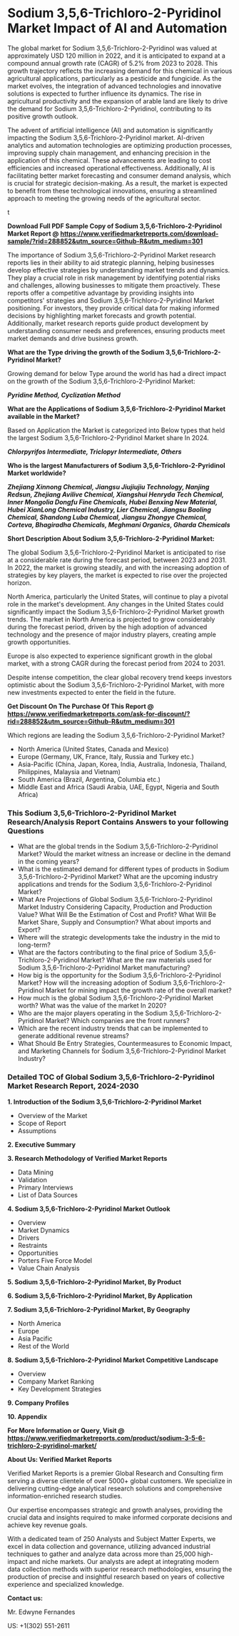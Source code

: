 <meta name="title" content="Global Sodium 3,5,6-Trichloro-2-Pyridinol Market Impact of AI and Automation"><meta name="description" content="The global market for Sodium 3,5,6-Trichloro-2-Pyridinol was valued at approximately USD 120 million in 2022, and it is anticipated to expand at a compound annual grow"><meta name="title" content="Sodium 3,5,6-Trichloro-2-Pyridinol Market Size, Share, Scope, Trends, Growth, Opportunities, Analysis, Forecast"><h1>Sodium 3,5,6-Trichloro-2-Pyridinol Market Impact of AI and Automation</h1><p>The global market for Sodium 3,5,6-Trichloro-2-Pyridinol was valued at approximately USD 120 million in 2022, and it is anticipated to expand at a compound annual growth rate (CAGR) of 5.2% from 2023 to 2028. This growth trajectory reflects the increasing demand for this chemical in various agricultural applications, particularly as a pesticide and fungicide. As the market evolves, the integration of advanced technologies and innovative solutions is expected to further influence its dynamics. The rise in agricultural productivity and the expansion of arable land are likely to drive the demand for Sodium 3,5,6-Trichloro-2-Pyridinol, contributing to its positive growth outlook.</p><p>The advent of artificial intelligence (AI) and automation is significantly impacting the Sodium 3,5,6-Trichloro-2-Pyridinol market. AI-driven analytics and automation technologies are optimizing production processes, improving supply chain management, and enhancing precision in the application of this chemical. These advancements are leading to cost efficiencies and increased operational effectiveness. Additionally, AI is facilitating better market forecasting and consumer demand analysis, which is crucial for strategic decision-making. As a result, the market is expected to benefit from these technological innovations, ensuring a streamlined approach to meeting the growing needs of the agricultural sector.</p>t</p><p id="" class=""><strong>Download Full PDF Sample Copy of Sodium 3,5,6-Trichloro-2-Pyridinol Market Report @ <a href="https://www.verifiedmarketreports.com/download-sample/?rid=288852&utm_source=Github-R&utm_medium=301" target="_blank">https://www.verifiedmarketreports.com/download-sample/?rid=288852&utm_source=Github-R&utm_medium=301</a></strong></p><p>The importance of&nbsp;Sodium 3,5,6-Trichloro-2-Pyridinol Market research reports lies in their ability to aid strategic planning, helping businesses develop effective strategies by understanding market trends and dynamics. They play a crucial role in risk management by identifying potential risks and challenges, allowing businesses to mitigate them proactively. These reports offer a competitive advantage by providing insights into competitors' strategies and Sodium 3,5,6-Trichloro-2-Pyridinol Market positioning. For investors, they provide critical data for making informed decisions by highlighting market forecasts and growth potential. Additionally, market research reports guide product development by understanding consumer needs and preferences, ensuring products meet market demands and drive business growth.</p><p><strong>What are the&nbsp;Type driving the growth of the Sodium 3,5,6-Trichloro-2-Pyridinol Market?</strong></p><p id="" class="">Growing demand for below Type around the world has had a direct impact on the growth of the Sodium 3,5,6-Trichloro-2-Pyridinol Market:</p><em><strong>Pyridine Method, Cyclization Method</strong></em></p><strong>What are the&nbsp;Applications&nbsp;of Sodium 3,5,6-Trichloro-2-Pyridinol Market available in the Market?</strong></p><p id="" class="">Based on Application the Market is categorized into Below types that held the largest Sodium 3,5,6-Trichloro-2-Pyridinol Market share In 2024.</p><em><strong>Chlorpyrifos Intermediate, Triclopyr Intermediate, Others</strong></em></p><strong>Who is the largest Manufacturers of Sodium 3,5,6-Trichloro-2-Pyridinol Market worldwide?</strong></p><p><em><strong>Zhejiang Xinnong Chemical, Jiangsu Jiujiujiu Technology, Nanjing Redsun, Zhejiang Avilive Chemical, Xiangshui Henryda Tech Chemical, Inner Mongolia Dongfu Fine Chemicals, Hubei Benxing New Material, Hubei XianLong Chemical Industry, Lier Chemical, Jiangsu Baoling Chemical, Shandong Luba Chemical, Jiangsu Zhongye Chemical, Corteva, Bhagiradha Chemicals, Meghmani Organics, Gharda Chemicals</strong></em></p><p id="" class=""><strong>Short Description About Sodium 3,5,6-Trichloro-2-Pyridinol Market:</strong></p><p>The global Sodium 3,5,6-Trichloro-2-Pyridinol Market is anticipated to rise at a considerable rate during the forecast period, between 2023 and 2031. In 2022, the market is growing steadily, and with the increasing adoption of strategies by key players, the market is expected to rise over the projected horizon.</p><p>North America, particularly the United States, will continue to play a pivotal role in the market's development. Any changes in the United States could significantly impact the Sodium 3,5,6-Trichloro-2-Pyridinol Market growth trends. The market in North America is projected to grow considerably during the forecast period, driven by the high adoption of advanced technology and the presence of major industry players, creating ample growth opportunities.</p><p>Europe is also expected to experience significant growth in the global market, with a strong CAGR during the forecast period from 2024 to 2031.</p><p>Despite intense competition, the clear global recovery trend keeps investors optimistic about the Sodium 3,5,6-Trichloro-2-Pyridinol Market, with more new investments expected to enter the field in the future.</p><p id="" class=""><strong>Get Discount On The Purchase Of This Report @ <a href="https://www.verifiedmarketreports.com/ask-for-discount/?rid=288852&utm_source=Github-R&utm_medium=301" target="_blank">https://www.verifiedmarketreports.com/ask-for-discount/?rid=288852&utm_source=Github-R&utm_medium=301</a></strong></p>Which regions are leading the Sodium 3,5,6-Trichloro-2-Pyridinol Market?</p><ul><li>North America (United States, Canada and Mexico)</li><li>Europe (Germany, UK, France, Italy, Russia and Turkey etc.)</li><li>Asia-Pacific (China, Japan, Korea, India, Australia, Indonesia, Thailand, Philippines, Malaysia and Vietnam)</li><li>South America (Brazil, Argentina, Columbia etc.)</li><li>Middle East and Africa (Saudi Arabia, UAE, Egypt, Nigeria and South Africa)</li></ul><h3 id="" class="">This Sodium 3,5,6-Trichloro-2-Pyridinol Market Research/Analysis Report Contains Answers to your following Questions</h3><ul><li>What are the global trends in the Sodium 3,5,6-Trichloro-2-Pyridinol Market? Would the market witness an increase or decline in the demand in the coming years?</li><li>What is the estimated demand for different types of products in Sodium 3,5,6-Trichloro-2-Pyridinol Market? What are the upcoming industry applications and trends for the Sodium 3,5,6-Trichloro-2-Pyridinol Market?</li><li>What Are Projections of Global Sodium 3,5,6-Trichloro-2-Pyridinol Market Industry Considering Capacity, Production and Production Value? What Will Be the Estimation of Cost and Profit? What Will Be Market Share, Supply and Consumption? What about imports and Export?</li><li>Where will the strategic developments take the industry in the mid to long-term?</li><li>What are the factors contributing to the final price of Sodium 3,5,6-Trichloro-2-Pyridinol Market? What are the raw materials used for Sodium 3,5,6-Trichloro-2-Pyridinol Market manufacturing?</li><li>How big is the opportunity for the Sodium 3,5,6-Trichloro-2-Pyridinol Market? How will the increasing adoption of Sodium 3,5,6-Trichloro-2-Pyridinol Market for mining impact the growth rate of the overall market?</li><li>How much is the global Sodium 3,5,6-Trichloro-2-Pyridinol Market worth? What was the value of the market In 2020?</li><li>Who are the major players operating in the Sodium 3,5,6-Trichloro-2-Pyridinol Market? Which companies are the front runners?</li><li>Which are the recent industry trends that can be implemented to generate additional revenue streams?</li><li>What Should Be Entry Strategies, Countermeasures to Economic Impact, and Marketing Channels for Sodium 3,5,6-Trichloro-2-Pyridinol Market Industry?</li></ul><h3 id="" class="">Detailed TOC of Global Sodium 3,5,6-Trichloro-2-Pyridinol Market Research Report, 2024-2030</h3><p id="" class=""><strong>1. Introduction of the Sodium 3,5,6-Trichloro-2-Pyridinol Market</strong></p><ul><li>Overview of the Market</li><li>Scope of Report</li><li>Assumptions</li></ul><p id="" class=""><strong>2. Executive Summary</strong></p><p id="" class=""><strong>3. Research Methodology of Verified Market Reports</strong></p><ul><li>Data Mining</li><li>Validation</li><li>Primary Interviews</li><li>List of Data Sources</li></ul><p id="" class=""><strong>4. Sodium 3,5,6-Trichloro-2-Pyridinol Market Outlook</strong></p><ul><li>Overview</li><li>Market Dynamics</li><li>Drivers</li><li>Restraints</li><li>Opportunities</li><li>Porters Five Force Model</li><li>Value Chain Analysis</li></ul><p id="" class=""><strong>5. Sodium 3,5,6-Trichloro-2-Pyridinol Market, By Product</strong></p><p id="" class=""><strong>6. Sodium 3,5,6-Trichloro-2-Pyridinol Market, By Application</strong></p><p id="" class=""><strong>7. Sodium 3,5,6-Trichloro-2-Pyridinol Market, By Geography</strong></p><ul><li>North America</li><li>Europe</li><li>Asia Pacific</li><li>Rest of the World</li></ul><p id="" class=""><strong>8. Sodium 3,5,6-Trichloro-2-Pyridinol Market Competitive Landscape</strong></p><ul><li>Overview</li><li>Company Market Ranking</li><li>Key Development Strategies</li></ul><p id="" class=""><strong>9. Company Profiles</strong></p><p id="" class=""><strong>10. Appendix</strong></p><p id="" class=""><strong>For More Information or Query, Visit @ <a href="https://www.verifiedmarketreports.com/product/sodium-3-5-6-trichloro-2-pyridinol-market/" target="_blank">https://www.verifiedmarketreports.com/product/sodium-3-5-6-trichloro-2-pyridinol-market/</a></strong></p><p id="" class=""><strong>About Us: Verified Market Reports</strong></p><p id="" class="">Verified Market Reports is a premier Global Research and Consulting firm serving a diverse clientele of over 5000+ global customers. We specialize in delivering cutting-edge analytical research solutions and comprehensive information-enriched research studies.</p><p id="" class="">Our expertise encompasses strategic and growth analyses, providing the crucial data and insights required to make informed corporate decisions and achieve key revenue goals.</p><p id="" class="">With a dedicated team of 250 Analysts and Subject Matter Experts, we excel in data collection and governance, utilizing advanced industrial techniques to gather and analyze data across more than 25,000 high-impact and niche markets. Our analysts are adept at integrating modern data collection methods with superior research methodologies, ensuring the production of precise and insightful research based on years of collective experience and specialized knowledge.</p><p id="" class=""><strong>Contact us:</strong></p><p id="" class="">Mr. Edwyne Fernandes</p><p id="" class="">US: +1(302) 551-2611</p>